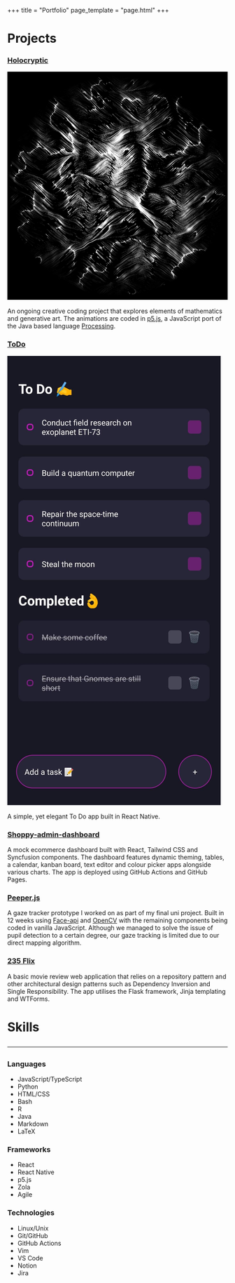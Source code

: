 +++
title = "Portfolio"
page_template = "page.html"
+++

<div class="portfolio">

<div class="projects">

<div class="project">

<h1 class="portfolio-title">Projects</h1>

</div>

<div class="project">

### [Holocryptic](https://amri.dev/Holocryptic/)

![Holocryptic - Perlin Alps](/images/projects/PerlinAlps.png)

An ongoing creative coding project that explores elements of mathematics and generative art. The animations are coded in [p5.js](https://p5js.org/), a JavaScript port of the Java based language [Processing](https://processing.org/).

</div>

<div class="project">

### [ToDo](https://github.com/amriarshad/ToDo)

![ToDo](/images/projects/ToDo.jpg)

A simple, yet elegant To Do app built in React Native.

</div>

<div class="project">

### [Shoppy-admin-dashboard](https://amri.dev/shoppy-admin-dashboard/)
A mock ecommerce dashboard built with React, Tailwind CSS and Syncfusion components. The dashboard features dynamic theming, tables, a calendar, kanban board, text editor and colour picker apps alongside various charts. The app is deployed using GitHub Actions and GitHub Pages.

</div>

<div class="project">

### [Peeper.js](https://amri.dev/peeperjs)

A gaze tracker prototype I worked on as part of my final uni project. Built in 12 weeks using [Face-api](https://github.com/justadudewhohacks/face-api.js/) and [OpenCV](https://opencv.org/) with the remaining components being coded in vanilla JavaScript. Although we managed to solve the issue of pupil detection to a certain degree, our gaze tracking is limited due to our direct mapping algorithm.

</div>

<div class="project">

### [235 Flix](https://github.com/amriarshad/235Flix)

A basic movie review web application that relies on a repository pattern and other architectural design patterns such as Dependency Inversion and Single Responsibility. The app utilises the Flask framework, Jinja templating and WTForms.

</div>

</div>

<div class="skills">

<h1 class="portfolio-title">Skills<hr/></h1>

### Languages

- JavaScript/TypeScript
- Python
- HTML/CSS
- Bash
- R
- Java
- Markdown
- LaTeX

### Frameworks

- React
- React Native
- p5.js
- Zola
- Agile

### Technologies

- Linux/Unix
- Git/GitHub
- GitHub Actions
- Vim
- VS Code
- Notion
- Jira

</div>

</div>
